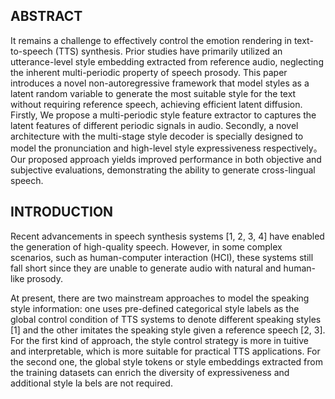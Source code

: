 ## ABSTRACT
It remains a challenge to effectively control the emotion rendering in text-to-speech (TTS) synthesis. Prior studies have primarily utilized an utterance-level style embedding extracted from reference audio, neglecting the inherent multi-periodic property of speech prosody. This paper introduces a novel non-autoregressive framework that model styles as a latent random variable to generate the most suitable style for the text without requiring reference speech, achieving efficient latent diffusion. Firstly,  We propose a multi-periodic style feature extractor to captures the latent features of different periodic signals in audio. Secondly,  a novel architecture with the multi-stage style decoder is specially designed to model the pronunciation and high-level style expressiveness respectively。Our proposed approach yields improved performance in both objective and subjective evaluations, demonstrating the ability to generate cross-lingual speech.
## INTRODUCTION

 Recent advancements in speech synthesis systems [1, 2, 3, 4] have enabled the generation of high-quality speech. However, in some complex scenarios, such as human-computer interaction (HCI), these systems still fall short since they are unable to generate audio with natural and human-like prosody.

 At present, there are two mainstream approaches to model the speaking style information: one uses pre-defined categorical style labels as the global control condition of TTS systems to denote different speaking styles [1] and the other imitates the speaking style given a reference speech [2, 3]. For the first kind of approach, the style control strategy is more in tuitive and interpretable, which is more suitable for practical TTS applications. For the second one, the global style tokens or style embeddings extracted from the training datasets can enrich the diversity of expressiveness and additional style la bels are not required.

